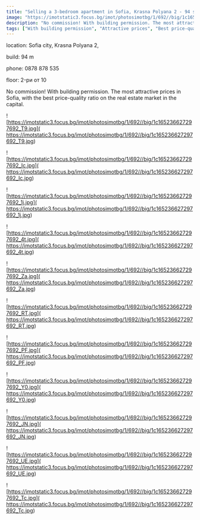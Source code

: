 ```yaml
---
title: "Selling a 3-bedroom apartment in Sofia, Krasna Polyana 2 - 94 square meters / 122,005 EUR :: imot.bg Ad"
image: "https://imotstatic3.focus.bg/imot/photosimotbg/1/692//big/1c165236627297692_te.jpg"
description: "No commission! With building permission. The most attractive prices in Sofia, with the best price-quality ratio on the real estate market in the capital."
tags: ["With building permission", "Attractive prices", "Best price-quality ratio", "Sofia"]
---
```


location: Sofia city, Krasna Polyana 2,

build: 94 m

phone: 0878 878 535

floor: 2-ри от 10

No commission! With building permission. The most attractive prices in Sofia, with the best price-quality ratio on the real estate market in the capital.


![https://imotstatic3.focus.bg/imot/photosimotbg/1/692//big/1c165236627297692_T9.jpg]( https://imotstatic3.focus.bg/imot/photosimotbg/1/692//big/1c165236627297692_T9.jpg)


![https://imotstatic3.focus.bg/imot/photosimotbg/1/692//big/1c165236627297692_Ic.jpg]( https://imotstatic3.focus.bg/imot/photosimotbg/1/692//big/1c165236627297692_Ic.jpg)


![https://imotstatic3.focus.bg/imot/photosimotbg/1/692//big/1c165236627297692_1j.jpg]( https://imotstatic3.focus.bg/imot/photosimotbg/1/692//big/1c165236627297692_1j.jpg)


![https://imotstatic3.focus.bg/imot/photosimotbg/1/692//big/1c165236627297692_4t.jpg]( https://imotstatic3.focus.bg/imot/photosimotbg/1/692//big/1c165236627297692_4t.jpg)


![https://imotstatic3.focus.bg/imot/photosimotbg/1/692//big/1c165236627297692_Za.jpg]( https://imotstatic3.focus.bg/imot/photosimotbg/1/692//big/1c165236627297692_Za.jpg)


![https://imotstatic3.focus.bg/imot/photosimotbg/1/692//big/1c165236627297692_RT.jpg]( https://imotstatic3.focus.bg/imot/photosimotbg/1/692//big/1c165236627297692_RT.jpg)


![https://imotstatic3.focus.bg/imot/photosimotbg/1/692//big/1c165236627297692_PF.jpg]( https://imotstatic3.focus.bg/imot/photosimotbg/1/692//big/1c165236627297692_PF.jpg)


![https://imotstatic3.focus.bg/imot/photosimotbg/1/692//big/1c165236627297692_Y0.jpg]( https://imotstatic3.focus.bg/imot/photosimotbg/1/692//big/1c165236627297692_Y0.jpg)


![https://imotstatic3.focus.bg/imot/photosimotbg/1/692//big/1c165236627297692_JN.jpg]( https://imotstatic3.focus.bg/imot/photosimotbg/1/692//big/1c165236627297692_JN.jpg)


![https://imotstatic3.focus.bg/imot/photosimotbg/1/692//big/1c165236627297692_UE.jpg]( https://imotstatic3.focus.bg/imot/photosimotbg/1/692//big/1c165236627297692_UE.jpg)


![https://imotstatic3.focus.bg/imot/photosimotbg/1/692//big/1c165236627297692_Tc.jpg]( https://imotstatic3.focus.bg/imot/photosimotbg/1/692//big/1c165236627297692_Tc.jpg)


